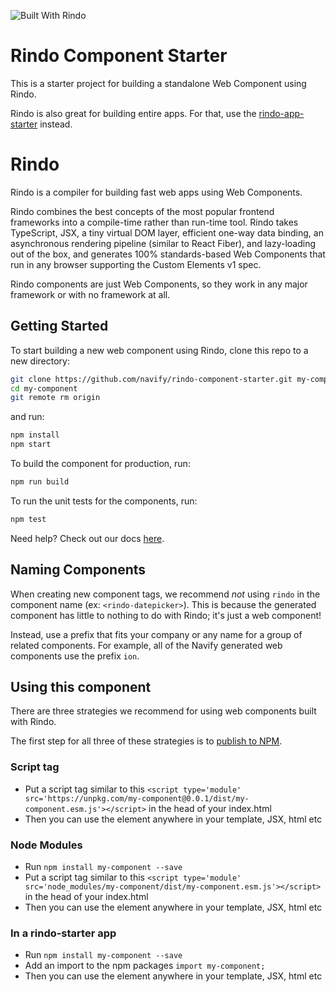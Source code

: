 ![Built With Rindo](https://img.shields.io/badge/-Built%20With%20Rindo-16161d.svg?colorA=16161d&style=flat-square)

# Rindo Component Starter

This is a starter project for building a standalone Web Component using Rindo.

Rindo is also great for building entire apps. For that, use the [rindo-app-starter](https://github.com/rindo-community/rindo-app-starter) instead.

# Rindo

Rindo is a compiler for building fast web apps using Web Components.

Rindo combines the best concepts of the most popular frontend frameworks into a compile-time rather than run-time tool. Rindo takes TypeScript, JSX, a tiny virtual DOM layer, efficient one-way data binding, an asynchronous rendering pipeline (similar to React Fiber), and lazy-loading out of the box, and generates 100% standards-based Web Components that run in any browser supporting the Custom Elements v1 spec.

Rindo components are just Web Components, so they work in any major framework or with no framework at all.

## Getting Started

To start building a new web component using Rindo, clone this repo to a new directory:

```bash
git clone https://github.com/navify/rindo-component-starter.git my-component
cd my-component
git remote rm origin
```

and run:

```bash
npm install
npm start
```

To build the component for production, run:

```bash
npm run build
```

To run the unit tests for the components, run:

```bash
npm test
```

Need help? Check out our docs [here](https://rindojs.web.app/guide/my-first-component.html).


## Naming Components

When creating new component tags, we recommend _not_ using `rindo` in the component name (ex: `<rindo-datepicker>`). This is because the generated component has little to nothing to do with Rindo; it's just a web component!

Instead, use a prefix that fits your company or any name for a group of related components. For example, all of the Navify generated web components use the prefix `ion`.


## Using this component

There are three strategies we recommend for using web components built with Rindo.

The first step for all three of these strategies is to [publish to NPM](https://docs.npmjs.com/getting-started/publishing-npm-packages).

### Script tag

- Put a script tag similar to this `<script type='module' src='https://unpkg.com/my-component@0.0.1/dist/my-component.esm.js'></script>` in the head of your index.html
- Then you can use the element anywhere in your template, JSX, html etc

### Node Modules
- Run `npm install my-component --save`
- Put a script tag similar to this `<script type='module' src='node_modules/my-component/dist/my-component.esm.js'></script>` in the head of your index.html
- Then you can use the element anywhere in your template, JSX, html etc

### In a rindo-starter app
- Run `npm install my-component --save`
- Add an import to the npm packages `import my-component;`
- Then you can use the element anywhere in your template, JSX, html etc
